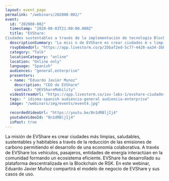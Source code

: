 ```yaml
---
layout: event_page
permalink: "/webinars/202008-002/"
event:
  id: "202008-002"
  timestamp: "2020-08-03T21:00:00.000Z"
  title: "EVShare:
Ciudades sustentables a través de la implementación de tecnología Blockchain"
  descriptionSummary: "La misi n de EVShare es crear ciudades m s limpias, saludables, sustentables y habitables a trav s de la reducci n de las emisiones de carb…"
  rsvpEmbedUrl: "https://app.livestorm.co/p/2bbaf2ed-5c77-4428-aa34-3bb9f5a531b4/form"
  category: "Talk"
  locationCategory: "online"
  location: "Online only"
  language: "Spanish"
  audiences: "general,enterprise"
  presenters:
  - name: "Eduardo Javier Munoz"
    description: "CEO de EVShare"
    contact: "@EVShareMobility"
  videoStreamUrl: "https://app.livestorm.co/iov-labs-1/evshare-ciudades-sustentables"
  tags: " idioma-spanish audiencia-general audiencia-enterprise"
  image: "/webinars/img/events/event4.jpg"

  recordedVideoUrl: "https://youtu.be/8n1dRBljIj4"
  youtubeVideoId: "8n1dRBljIj4"
  isPast: true
---
```



La misión de EVShare es crear ciudades más limpias, saludables, sustentables y habitables a través de la reducción de las emisiones de carbono permitiendo el desarrollo de una economía colaborativa.
A través de EVShare los vehículos, pasajeros, entidades de energía interactúan en la comunidad formando un ecosistema eficiente.
EVShare ha desarrollado su plataforma descentralizada en la Blockchain de RSK.
En este webinar, Eduardo Javier Muñoz compartirá el modelo de negocio de EVShare y sus casos de uso.

